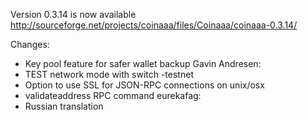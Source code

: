 Version 0.3.14 is now available
http://sourceforge.net/projects/coinaaa/files/Coinaaa/coinaaa-0.3.14/

Changes:
* Key pool feature for safer wallet backup
Gavin Andresen:
* TEST network mode with switch -testnet
* Option to use SSL for JSON-RPC connections on unix/osx
* validateaddress RPC command
eurekafag:
* Russian translation
